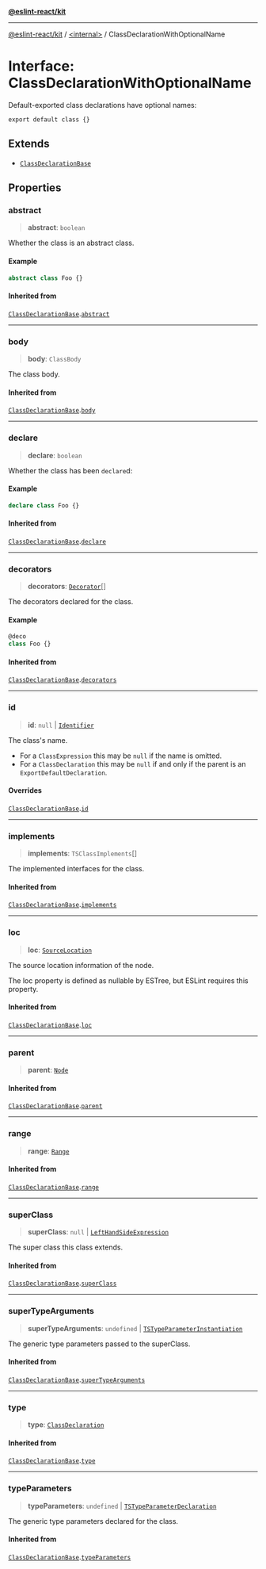 [**@eslint-react/kit**](../../README.md)

***

[@eslint-react/kit](../../README.md) / [\<internal\>](../README.md) / ClassDeclarationWithOptionalName

# Interface: ClassDeclarationWithOptionalName

Default-exported class declarations have optional names:
```
export default class {}
```

## Extends

- [`ClassDeclarationBase`](ClassDeclarationBase.md)

## Properties

### abstract

> **abstract**: `boolean`

Whether the class is an abstract class.

#### Example

```ts
abstract class Foo {}
```

#### Inherited from

[`ClassDeclarationBase`](ClassDeclarationBase.md).[`abstract`](ClassDeclarationBase.md#abstract)

***

### body

> **body**: `ClassBody`

The class body.

#### Inherited from

[`ClassDeclarationBase`](ClassDeclarationBase.md).[`body`](ClassDeclarationBase.md#body)

***

### declare

> **declare**: `boolean`

Whether the class has been `declare`d:

#### Example

```ts
declare class Foo {}
```

#### Inherited from

[`ClassDeclarationBase`](ClassDeclarationBase.md).[`declare`](ClassDeclarationBase.md#declare)

***

### decorators

> **decorators**: [`Decorator`](Decorator.md)[]

The decorators declared for the class.

#### Example

```ts
@deco
class Foo {}
```

#### Inherited from

[`ClassDeclarationBase`](ClassDeclarationBase.md).[`decorators`](ClassDeclarationBase.md#decorators)

***

### id

> **id**: `null` \| [`Identifier`](Identifier.md)

The class's name.
- For a `ClassExpression` this may be `null` if the name is omitted.
- For a `ClassDeclaration` this may be `null` if and only if the parent is
  an `ExportDefaultDeclaration`.

#### Overrides

[`ClassDeclarationBase`](ClassDeclarationBase.md).[`id`](ClassDeclarationBase.md#id)

***

### implements

> **implements**: `TSClassImplements`[]

The implemented interfaces for the class.

#### Inherited from

[`ClassDeclarationBase`](ClassDeclarationBase.md).[`implements`](ClassDeclarationBase.md#implements)

***

### loc

> **loc**: [`SourceLocation`](SourceLocation.md)

The source location information of the node.

The loc property is defined as nullable by ESTree, but ESLint requires this property.

#### Inherited from

[`ClassDeclarationBase`](ClassDeclarationBase.md).[`loc`](ClassDeclarationBase.md#loc)

***

### parent

> **parent**: [`Node`](../type-aliases/Node.md)

#### Inherited from

[`ClassDeclarationBase`](ClassDeclarationBase.md).[`parent`](ClassDeclarationBase.md#parent)

***

### range

> **range**: [`Range`](../type-aliases/Range.md)

#### Inherited from

[`ClassDeclarationBase`](ClassDeclarationBase.md).[`range`](ClassDeclarationBase.md#range)

***

### superClass

> **superClass**: `null` \| [`LeftHandSideExpression`](../type-aliases/LeftHandSideExpression.md)

The super class this class extends.

#### Inherited from

[`ClassDeclarationBase`](ClassDeclarationBase.md).[`superClass`](ClassDeclarationBase.md#superclass)

***

### superTypeArguments

> **superTypeArguments**: `undefined` \| [`TSTypeParameterInstantiation`](TSTypeParameterInstantiation.md)

The generic type parameters passed to the superClass.

#### Inherited from

[`ClassDeclarationBase`](ClassDeclarationBase.md).[`superTypeArguments`](ClassDeclarationBase.md#supertypearguments)

***

### type

> **type**: [`ClassDeclaration`](../README.md#classdeclaration)

#### Inherited from

[`ClassDeclarationBase`](ClassDeclarationBase.md).[`type`](ClassDeclarationBase.md#type)

***

### typeParameters

> **typeParameters**: `undefined` \| [`TSTypeParameterDeclaration`](TSTypeParameterDeclaration.md)

The generic type parameters declared for the class.

#### Inherited from

[`ClassDeclarationBase`](ClassDeclarationBase.md).[`typeParameters`](ClassDeclarationBase.md#typeparameters)
